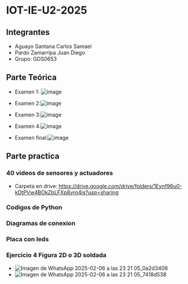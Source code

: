 # IOT-IE-U2-2025
## Integrantes
- Aguayo Santana Carlos Samael
- Pardo Zamarripa Juan Diego 
- Grupo: GDS0653

## Parte Teórica
- Examen 1: ![image](https://github.com/user-attachments/assets/9396781c-1920-4c22-a651-21af402c5c7d)
- Examen 2:![image](https://github.com/user-attachments/assets/00aa5933-c4c2-4c35-863a-812c06ce0847)
- Examen 3:![image](https://github.com/user-attachments/assets/bd04e6f6-0d57-44ef-a9be-15346edde4eb)

- Examen 4:![image](https://github.com/user-attachments/assets/a003b25d-1203-472d-8965-e70c3ec21585)

- Examen final:![image](https://github.com/user-attachments/assets/159df579-7181-42f6-91e5-5b2f0e09058f)









## Parte practica
### 40 videos de sensores y actuadores

- Carpeta en drive: https://drive.google.com/drive/folders/1Eynf96u0-kDtPVw4BOkZbLFXp8yro4is?usp=sharing


### Codigos de Python


### Diagramas de conexion

### Placa con leds 


### Ejercicio 4 Figura 2D o 3D soldada
- ![Imagen de WhatsApp 2025-02-06 a las 23 21 05_0a2d3408](https://github.com/user-attachments/assets/875e0c1e-489d-4e3a-a13b-d421d507f686)
- ![Imagen de WhatsApp 2025-02-06 a las 23 21 05_7418d538](https://github.com/user-attachments/assets/d19699e0-1878-43e5-b5d9-4a46cb1b6d07)



## 
